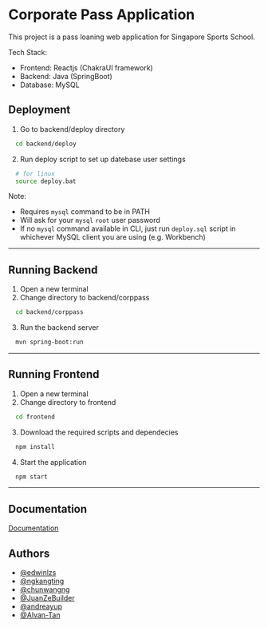 
# Corporate Pass Application

This project is a pass loaning web application for Singapore Sports School. 

Tech Stack: 
  - Frontend: Reactjs (ChakraUI framework)
  - Backend: Java (SpringBoot)
  - Database: MySQL


## Deployment
1. Go to backend/deploy directory
```bash
  cd backend/deploy
```
2. Run deploy script to set up datebase user settings  
```bash
  # for linux
  source deploy.bat
```
  Note:
  - Requires `mysql` command to be in PATH
  - Will ask for your `mysql` `root` user password
  - If no `mysql` command available in CLI, just run `deploy.sql` script in whichever MySQL client you are using (e.g. Workbench)

---
## Running Backend
1. Open a new terminal
2. Change directory to backend/corppass
```bash
  cd backend/corppass
```
3. Run the backend server
```bash
  mvn spring-boot:run
```
---
## Running Frontend
1. Open a new terminal
2. Change directory to frontend
```bash
  cd frontend
```
3. Download the required scripts and dependecies
```bash
  npm install
```
4. Start the application
```bash
  npm start
```
---
## Documentation

[Documentation](https://edwinlzs2.atlassian.net/wiki/spaces/NERDSPACE/pages/33047/Backend+APIs)


## Authors

- [@edwinlzs](https://github.com/edwinlzs)
- [@ngkangting](https://github.com/ngkangting)
- [@chunwangng](https://github.com/chunwangng)
- [@JuanZeBuilder](https://github.com/JuanZeBuilder)
- [@andreayup](https://github.com/andreayup)
- [@Alvan-Tan](https://github.com/Alvan-Tan)
